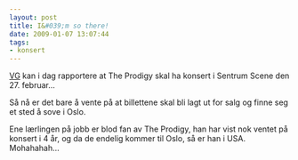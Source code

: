 ```yaml
---
layout: post
title: I&#039;m so there!
date: 2009-01-07 13:07:44
tags: 
- konsert
---
```

[VG](http://www.vg.no/musikk/artikkel.php?artid=539432) kan i dag rapportere at The Prodigy skal ha konsert i Sentrum Scene den 27. februar...

Så nå er det bare å vente på at billettene skal bli lagt ut for salg og finne seg et sted å sove i Oslo.

Ene lærlingen på jobb er blod fan av The Prodigy, han har vist nok ventet på konsert i 4 år, og da de endelig kommer til Oslo, så er han i USA. Mohahahah...